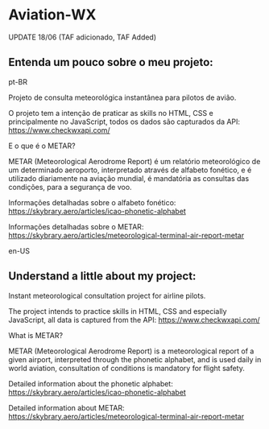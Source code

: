 # Aviation-WX


UPDATE 18/06 (TAF adicionado, TAF Added)


## Entenda um pouco sobre o meu projeto:

pt-BR

Projeto de consulta meteorológica instantânea para pilotos de avião.

O projeto tem a intenção de praticar as skills no HTML, CSS e principalmente no JavaScript, todos os dados são capturados da API: https://www.checkwxapi.com/

E o que é o METAR? 

METAR (Meteorological Aerodrome Report) é um relatório meteorológico de um determinado aeroporto, interpretado através de alfabeto fonético,
e é utilizado diariamente na aviação mundial, é mandatória as consultas das condições, para a segurança de voo.

Informações detalhadas sobre o alfabeto fonético: https://skybrary.aero/articles/icao-phonetic-alphabet

Informações detalhadas sobre o METAR: https://skybrary.aero/articles/meteorological-terminal-air-report-metar

en-US

## Understand a little about my project:

Instant meteorological consultation project for airline pilots.

The project intends to practice skills in HTML, CSS and especially JavaScript, all data is captured from the API: https://www.checkwxapi.com/

What is METAR?

METAR (Meteorological Aerodrome Report) is a meteorological report of a given airport, interpreted through the phonetic alphabet, and is used daily in world aviation, consultation of conditions is mandatory for flight safety.

Detailed information about the phonetic alphabet: https://skybrary.aero/articles/icao-phonetic-alphabet

Detailed information about METAR: https://skybrary.aero/articles/meteorological-terminal-air-report-metar

